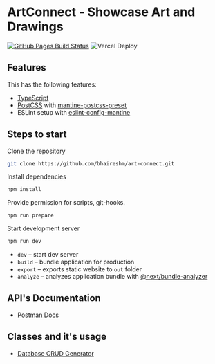 # ArtConnect - Showcase Art and Drawings

[![GitHub Pages Build Status](https://github.com/bhaireshm/art-connect/actions/workflows/pages/pages-build-deployment/badge.svg?branch=master)](https://github.com/bhaireshm/art-connect/actions/workflows/pages/pages-build-deployment)
![Vercel Deploy](https://deploy-badge.vercel.app/vercel/art-connect-swart?name=Vercel%20Deploy)

## Features

This has the following features:

- [TypeScript](https://www.typescriptlang.org/)
- [PostCSS](https://postcss.org/) with [mantine-postcss-preset](https://mantine.dev/styles/postcss-preset)
- ESLint setup with [eslint-config-mantine](https://github.com/mantinedev/eslint-config-mantine)

## Steps to start

Clone the repository

```sh
git clone https://github.com/bhaireshm/art-connect.git
```

Install dependencies

```sh
npm install
```

Provide permission for scripts, git-hooks.

```sh
npm run prepare
```

Start development server

```bash
npm run dev
```

- `dev` – start dev server
- `build` – bundle application for production
- `export` – exports static website to `out` folder
- `analyze` – analyzes application bundle with [@next/bundle-analyzer](https://www.npmjs.com/package/@next/bundle-analyzer)

## API's Documentation

- [Postman Docs](https://documenter.getpostman.com/view/6552648/2sA3XLG4eV#intro)

## Classes and it's usage

- [Database CRUD Generator](./docs/db-crud-generator.md)
